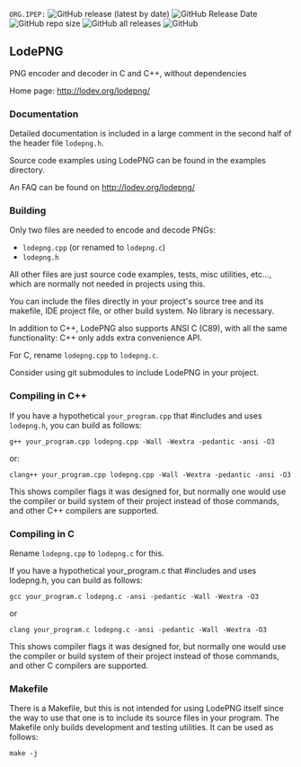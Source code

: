 `ORG.IPEP:`
![GitHub release (latest by date)](https://img.shields.io/github/v/release/ImageProcessing-ElectronicPublications/lodepng)
![GitHub Release Date](https://img.shields.io/github/release-date/ImageProcessing-ElectronicPublications/lodepng)
![GitHub repo size](https://img.shields.io/github/repo-size/ImageProcessing-ElectronicPublications/lodepng)
![GitHub all releases](https://img.shields.io/github/downloads/ImageProcessing-ElectronicPublications/lodepng/total)
![GitHub](https://img.shields.io/github/license/ImageProcessing-ElectronicPublications/lodepng)  

LodePNG
-------

PNG encoder and decoder in C and C++, without dependencies

Home page: http://lodev.org/lodepng/

### Documentation

Detailed documentation is included in a large comment in the second half of the
header file `lodepng.h`.

Source code examples using LodePNG can be found in the examples directory.

An FAQ can be found on http://lodev.org/lodepng/

### Building

Only two files are needed to encode and decode PNGs:

* `lodepng.cpp` (or renamed to `lodepng.c`)
* `lodepng.h`

All other files are just source code examples, tests, misc utilities, etc...,
which are normally not needed in projects using this.

You can include the files directly in your project's source tree and its
makefile, IDE project file, or other build system. No library is necessary.

In addition to C++, LodePNG also supports ANSI C (C89), with all the same
functionality: C++ only adds extra convenience API.

For C, rename `lodepng.cpp` to `lodepng.c`.

Consider using git submodules to include LodePNG in your project.

### Compiling in C++

If you have a hypothetical `your_program.cpp` that #includes and uses `lodepng.h`,
you can build as follows:

`g++ your_program.cpp lodepng.cpp -Wall -Wextra -pedantic -ansi -O3`

or:

`clang++ your_program.cpp lodepng.cpp -Wall -Wextra -pedantic -ansi -O3`

This shows compiler flags it was designed for, but normally one would use the
compiler or build system of their project instead of those commands, and other
C++ compilers are supported.

### Compiling in C

Rename `lodepng.cpp` to `lodepng.c` for this.

If you have a hypothetical your_program.c that #includes and uses lodepng.h,
you can build as follows:

`gcc your_program.c lodepng.c -ansi -pedantic -Wall -Wextra -O3`

or

`clang your_program.c lodepng.c -ansi -pedantic -Wall -Wextra -O3`

This shows compiler flags it was designed for, but normally one would use the
compiler or build system of their project instead of those commands, and other
C compilers are supported.

### Makefile

There is a Makefile, but this is not intended for using LodePNG itself since the
way to use that one is to include its source files in your program. The Makefile
only builds development and testing utilities. It can be used as follows:

`make -j`
